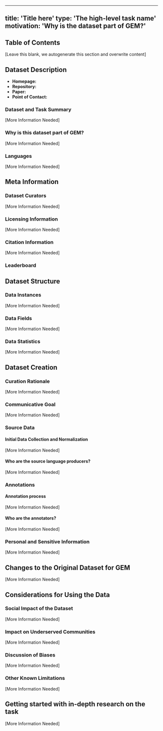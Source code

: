 
---
title: 'Title here'
type: 'The high-level task name'
motivation: 'Why is the dataset part of GEM?'
---

## Table of Contents

[Leave this blank, we autogenerate this section and overwrite content]

## Dataset Description

- **Homepage:**
- **Repository:**
- **Paper:**
- **Point of Contact:**

### Dataset and Task Summary

[More Information Needed]

### Why is this dataset part of GEM?

[More Information Needed]

### Languages

[More Information Needed]

## Meta Information

### Dataset Curators

[More Information Needed]

### Licensing Information

[More Information Needed]

### Citation Information

[More Information Needed]

### Leaderboard

## Dataset Structure

### Data Instances

[More Information Needed]

### Data Fields

[More Information Needed]

### Data Statistics

[More Information Needed]

## Dataset Creation

### Curation Rationale

[More Information Needed]

### Communicative Goal

[More Information Needed]


### Source Data

#### Initial Data Collection and Normalization

[More Information Needed]

#### Who are the source language producers?

[More Information Needed]

### Annotations

#### Annotation process

[More Information Needed]

#### Who are the annotators?

[More Information Needed]

### Personal and Sensitive Information

[More Information Needed]

## Changes to the Original Dataset for GEM

[More Information Needed]

## Considerations for Using the Data

### Social Impact of the Dataset

[More Information Needed]

### Impact on Underserved Communities

[More Information Needed]

### Discussion of Biases

[More Information Needed]

### Other Known Limitations

[More Information Needed]

## Getting started with in-depth research on the task

[More Information Needed]
